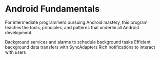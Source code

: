 Android Fundamentals
=======

For intermediate programmers pursuing Android mastery, this program teaches the tools, principles, and patterns that underlie all Android development.

Background services and alarms to schedule background tasks
Efficient background data transfers with SyncAdapters
Rich notifications to interact with users

<script async class="speakerdeck-embed" data-id="41942761b54e42a3bdbc56bc15340dd2" data-ratio="0.772830188679245" src="//speakerdeck.com/assets/embed.js"></script>